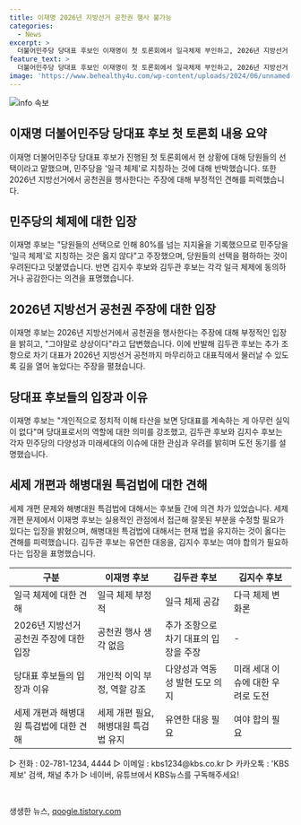 ```yaml
---
title: 이재명 2026년 지방선거 공천권 행사 불가능
categories:
  - News
excerpt: >
  더불어민주당 당대표 후보인 이재명이 첫 토론회에서 일극체제 부인하고, 2026년 지방선거 공천에 대한 생각을 밝혔다. 김지수·김두관 후보도 각자 입장을 표명했는데, 토론회는 정치 현안과 당내 문제에 대한 다양한 견해가 나왔다. 당대표 후보들은 이번 도전에 대한 동기와 정책 입장도 발표했는데, 이재명은 연임에 대해 실익 없다고 밝히고, 종합부동산세와 금융투자소득세, 해병대원 특검법 등 세제 개편 문제에 대한 견해도 공개했다.
feature_text: >
  더불어민주당 당대표 후보인 이재명이 첫 토론회에서 일극체제 부인하고, 2026년 지방선거 공천에 대한 생각을 밝혔다. 김지수·김두관 후보도 각자 입장을 표명했는데, 토론회는 정치 현안과 당내 문제에 대한 다양한 견해가 나왔다. 당대표 후보들은 이번 도전에 대한 동기와 정책 입장도 발표했는데, 이재명은 연임에 대해 실익 없다고 밝히고, 종합부동산세와 금융투자소득세, 해병대원 특검법 등 세제 개편 문제에 대한 견해도 공개했다.
image: 'https://www.behealthy4u.com/wp-content/uploads/2024/06/unnamed-file.png'
---
```


<p><img src="https://www.behealthy4u.com/wp-content/uploads/2024/06/unnamed-file.png" alt="info 속보" /></p>

<h2 data-ke-size="size26">이재명 더불어민주당 당대표 후보 첫 토론회 내용 요약</h2>

<p data-ke-size="size16">이재명 더불어민주당 당대표 후보가 진행된 첫 토론회에서 현 상황에 대해 당원들의 선택이라고 말했으며, 민주당을 '일극 체제'로 지칭하는 것에 대해 반박했습니다. 또한 2026년 지방선거에서 공천권을 행사한다는 주장에 대해 부정적인 견해를 피력했습니다.</p>

<h2 data-ke-size="size24">민주당의 체제에 대한 입장</h2>

<p data-ke-size="size16">이재명 후보는 "당원들의 선택으로 인해 80%를 넘는 지지율을 기록했으므로 민주당을 '일극 체제'로 지칭하는 것은 옳지 않다"고 주장했으며, 당원들의 선택을 폄하하는 것이 우려된다고 덧붙였습니다. 반면 김지수 후보와 김두관 후보는 각각 일극 체제에 동의하거나 공감한다는 의견을 표명했습니다.</p>

<h2 data-ke-size="size24">2026년 지방선거 공천권 주장에 대한 입장</h2>

<p data-ke-size="size16">이재명 후보는 2026년 지방선거에서 공천권을 행사한다는 주장에 대해 부정적인 입장을 밝히고, "그야말로 상상이다"라고 답변했습니다. 이에 반발해 김두관 후보는 추가 조항으로 차기 대표가 2026년 지방선거 공천까지 마무리하고 대표직에서 물러날 수 있도록 길을 열어 놓았다는 주장을 펼쳤습니다.</p>

<h2 data-ke-size="size24">당대표 후보들의 입장과 이유</h2>

<p data-ke-size="size16">이재명 후보는 "개인적으로 정치적 이해 타산을 보면 당대표를 계속하는 게 아무런 실익이 없다"며 당대표로서의 역할에 대한 의미를 강조했고, 김두관 후보와 김지수 후보는 각자 민주당의 다양성과 미래세대의 이슈에 대한 관심과 우려를 밝히며 도전 동기를 설명했습니다.</p>

<h2 data-ke-size="size24">세제 개편과 해병대원 특검법에 대한 견해</h2>

<p data-ke-size="size16">세제 개편 문제와 해병대원 특검법에 대해서는 후보들 간에 의견 차가 있었습니다. 세제 개편 문제에서 이재명 후보는 실용적인 관점에서 접근해 잘못된 부분을 수정할 필요가 있다는 입장을 밝혔으며, 해병대원 특검법에 대해서는 현재 법을 유지하는 것이 옳다는 견해를 피력했습니다. 김두관 후보는 유연한 대응을, 김지수 후보는 여야 합의가 필요하다는 입장을 표명했습니다.</p>

<table>
    <thead>
        <tr>
            <th>구분</th>
            <th>이재명 후보</th>
            <th>김두관 후보</th>
            <th>김지수 후보</th>
        </tr>
    </thead>
    <tbody>
        <tr>
            <td>일극 체제에 대한 견해</td>
            <td>일극 체제 부정적</td>
            <td>일극 체제 공감</td>
            <td>다극 체제 변화론</td>
        </tr>
        <tr>
            <td>2026년 지방선거 공천권 주장에 대한 입장</td>
            <td>공천권 행사 생각 없음</td>
            <td>추가 조항으로 차기 대표의 입장을 주장</td>
            <td>-</td>
        </tr>
        <tr>
            <td>당대표 후보들의 입장과 이유</td>
            <td>개인적 이익 부정, 역할 강조</td>
            <td>다양성과 역동성 발현 도모 의지</td>
            <td>미래 세대 이슈에 대한 우려로 도전</td>
        </tr>
        <tr>
            <td>세제 개편과 해병대원 특검법에 대한 견해</td>
            <td>세제 개편 필요, 해병대원 특검법 유지</td>
            <td>유연한 대응 필요</td>
            <td>여야 합의 필요</td>
        </tr>
    </tbody>
</table>

<p data-ke-size="size16">▷ 전화 : 02-781-1234, 4444 ▷ 이메일 : kbs1234@kbs.co.kr ▷ 카카오톡 : 'KBS제보' 검색, 채널 추가 ▷ 네이버, 유튜브에서 KBS뉴스를 구독해주세요!</p>

<p data-ke-size="size16">&nbsp;</p>
생생한 뉴스, <a href="https://qoogle.tistory.com" rel="dofollow">qoogle.tistory.com</a>


